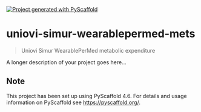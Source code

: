 <!-- These are examples of badges you might want to add to your README:
     please update the URLs accordingly

[![Built Status](https://api.cirrus-ci.com/github/<USER>/uniovi-simur-wearablepermed-mets.svg?branch=main)](https://cirrus-ci.com/github/<USER>/uniovi-simur-wearablepermed-mets)
[![ReadTheDocs](https://readthedocs.org/projects/uniovi-simur-wearablepermed-mets/badge/?version=latest)](https://uniovi-simur-wearablepermed-mets.readthedocs.io/en/stable/)
[![Coveralls](https://img.shields.io/coveralls/github/<USER>/uniovi-simur-wearablepermed-mets/main.svg)](https://coveralls.io/r/<USER>/uniovi-simur-wearablepermed-mets)
[![PyPI-Server](https://img.shields.io/pypi/v/uniovi-simur-wearablepermed-mets.svg)](https://pypi.org/project/uniovi-simur-wearablepermed-mets/)
[![Conda-Forge](https://img.shields.io/conda/vn/conda-forge/uniovi-simur-wearablepermed-mets.svg)](https://anaconda.org/conda-forge/uniovi-simur-wearablepermed-mets)
[![Monthly Downloads](https://pepy.tech/badge/uniovi-simur-wearablepermed-mets/month)](https://pepy.tech/project/uniovi-simur-wearablepermed-mets)
[![Twitter](https://img.shields.io/twitter/url/http/shields.io.svg?style=social&label=Twitter)](https://twitter.com/uniovi-simur-wearablepermed-mets)
-->

[![Project generated with PyScaffold](https://img.shields.io/badge/-PyScaffold-005CA0?logo=pyscaffold)](https://pyscaffold.org/)

# uniovi-simur-wearablepermed-mets

> Uniovi Simur WearablePerMed metabolic expenditure

A longer description of your project goes here...


<!-- pyscaffold-notes -->

## Note

This project has been set up using PyScaffold 4.6. For details and usage
information on PyScaffold see https://pyscaffold.org/.

